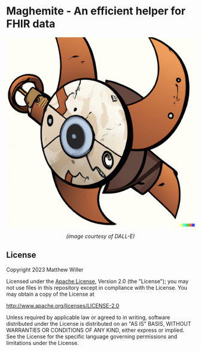 Maghemite - An efficient helper for FHIR data
=============================================

<center>

![Illustration of a rusty robotic creature with a round body containing a single large eye at the center.  Four rusted blades curve away from its body, ready to cut through even the most deeply-nested data.](./maghemite-512.png)

_(image courtesy of DALL-E)_

</center>


License
-------

Copyright 2023 Matthew Willer

Licensed under the [Apache License](./LICENSE.txt), Version 2.0 (the "License");
you may not use files in this repository except in compliance with the License.
You may obtain a copy of the License at

http://www.apache.org/licenses/LICENSE-2.0

Unless required by applicable law or agreed to in writing, software
distributed under the License is distributed on an "AS IS" BASIS,
WITHOUT WARRANTIES OR CONDITIONS OF ANY KIND, either express or implied.
See the License for the specific language governing permissions and
limitations under the License.
